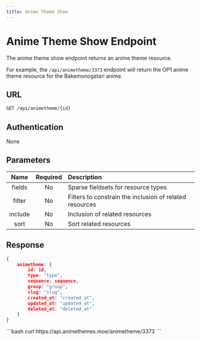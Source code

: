 ```yaml
---
title: Anime Theme Show
---
```


<Block>

# Anime Theme Show Endpoint

The anime theme show endpoint returns an anime theme resource.

For example, the `/api/animetheme/3373` endpoint will return the OP1 anime theme resource for the Bakemonogatari anime.

## URL

```sh
GET /api/animetheme/{id}
```

## Authentication

None

## Parameters

| Name    | Required | Description                                             |
| :-----: | :------: | :------------------------------------------------------ |
| fields  | No       | Sparse fieldsets for resource types                     |
| filter  | No       | Filters to constrain the inclusion of related resources |
| include | No       | Inclusion of related resources                          |
| sort    | No       | Sort related resources                                  |

## Response

```json
{
    animetheme: {
        id: id,
        type: "type",
        sequence: sequence,
        group: "group",
        slug: "slug",
        created_at: "created_at",
        updated_at: "updated_at",
        deleted_at: "deleted_at"
    }
}
```

<Example>

<CURL>
```bash
curl https://api.animethemes.moe/animetheme/3373
```
</CURL>

</Example>

</Block>